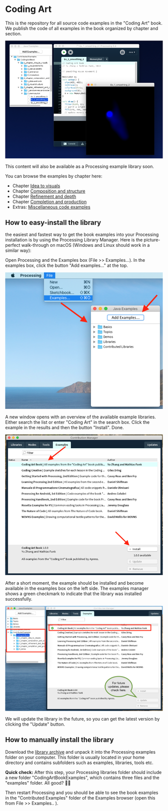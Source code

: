 # Coding Art

This is the repository for all source code examples in the "Coding Art" book. We publish the code of all examples in the book organized by chapter and section.

![library usage example](assets/processing_library.png)

This content will also be available as a Processing example library soon.

You can browse the examples by chapter here:

* Chapter [Idea to visuals](/examples/1_chapter_idea_to_visuals)
* Chapter [Composition and structure](/examples/2_chapter_composition_and_structure)
* Chapter [Refinement and depth](/examples/3_chapter_refinement_and_depth)
* Chapter [Completion and production](/examples/4_chapter_completion_and_production)
* Extras: [Miscellaneous code examples](/examples/5_extras)


## How to easy-install the library

the easiest and fastest way to get the book examples into your Processing installation is by using the Processing Library Manager. Here is the picture-perfect walk-through on macOS (Windows and Linux should work in a similar way):

Open Processing and the Examples box (File >> Examples...). In the examples box, click the button "Add examples..." at the top.

![easy installation step 1](assets/easy_step1.png)

A new window opens with an overview of the available example libraries. Either search the list or enter "Coding Art" in the search box. Click the example in the results and then the button "Install". Done.

![easy installation step 2](assets/easy_step2.png)

After a short moment, the example should be installed and become available in the examples box on the left side. The examples manager shows a green checkmark to indicate that the library was installed successfully.

![easy installation step 3](assets/easy_step3.png)

We will update the library in the future, so you can get the latest version by clicking the "Update" button.

## How to manually install the library

Download the [library archive](https://codingart-book.github.io/examples/CodingArtBookExamples.zip) and unpack it into the Processing examples folder on your computer. This folder is usually located in your home directory and contains subfolders such as examples, libraries, tools etc.

__Quick check:__ After this step, your Processing libraries folder should include a new folder "CodingArtBookExamples", which contains three files and the "examples" folder. All good? 🏄‍♂️

Then restart Processing and you should be able to see the book examples in the "Contributed Examples" folder of the Examples browser (open this from File >> Examples.. ).
